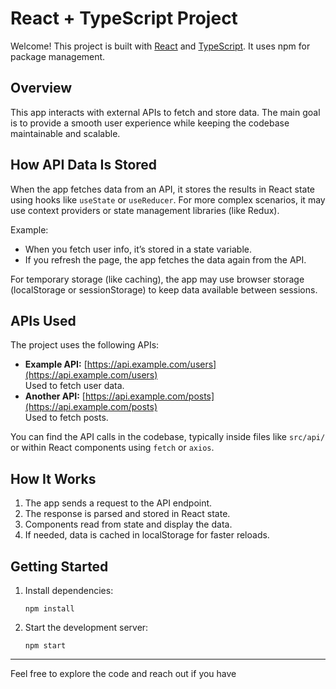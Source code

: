 # React + TypeScript Project

Welcome! This project is built with [React](https://react.dev/) and [TypeScript](https://www.typescriptlang.org/). It uses npm for package management.

## Overview

This app interacts with external APIs to fetch and store data. The main goal is to provide a smooth user experience while keeping the codebase maintainable and scalable.

## How API Data Is Stored

When the app fetches data from an API, it stores the results in React state using hooks like `useState` or `useReducer`. For more complex scenarios, it may use context providers or state management libraries (like Redux).

Example:
- When you fetch user info, it’s stored in a state variable.
- If you refresh the page, the app fetches the data again from the API.

For temporary storage (like caching), the app may use browser storage (localStorage or sessionStorage) to keep data available between sessions.

## APIs Used

The project uses the following APIs:
- **Example API:** [https://api.example.com/users](https://api.example.com/users)  
  Used to fetch user data.
- **Another API:** [https://api.example.com/posts](https://api.example.com/posts)  
  Used to fetch posts.

You can find the API calls in the codebase, typically inside files like `src/api/` or within React components using `fetch` or `axios`.

## How It Works

1. The app sends a request to the API endpoint.
2. The response is parsed and stored in React state.
3. Components read from state and display the data.
4. If needed, data is cached in localStorage for faster reloads.

## Getting Started

1. Install dependencies:
   ```
   npm install
   ```
2. Start the development server:
   ```
   npm start
   ```

---

Feel free to explore the code and reach out if you have